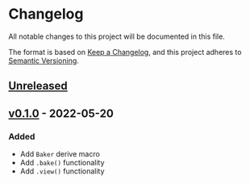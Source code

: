 # Changelog
All notable changes to this project will be documented in this file.

The format is based on [Keep a Changelog](https://keepachangelog.com/en/1.0.0/),
and this project adheres to [Semantic Versioning](https://semver.org/spec/v2.0.0.html).

## [Unreleased]

## [v0.1.0] - 2022-05-20

### Added

- Add `Baker` derive macro
- Add `.bake()` functionality
- Add `.view()` functionality

[Unreleased]: https://github.com/volllly/baker/compare/v0.1.0...HEAD
[v0.1.0]: https://github.com/volllly/rotz/baker/tag/v0.1.0